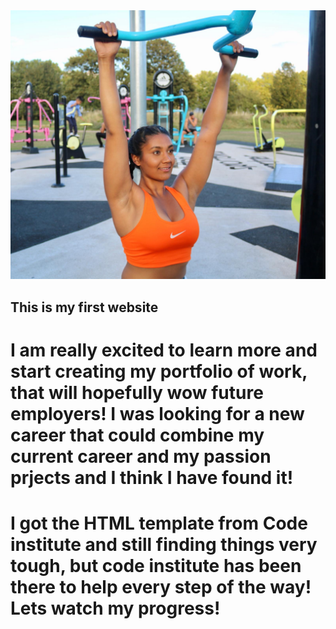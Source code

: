 <img src="img/maya.jpg" style="margin: 0;" >

## This is my first website

# I am really excited to learn more and start creating my portfolio of work, that will hopefully wow future employers! I was looking for a new career that could combine my current career and my passion prjects and I think I have found it! 

# I got the HTML template from Code institute and still finding things very tough, but code institute has been there to help every step of the way! Lets watch my progress!